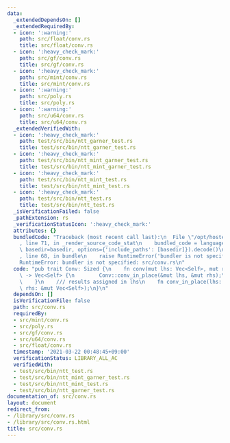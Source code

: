 ```yaml
---
data:
  _extendedDependsOn: []
  _extendedRequiredBy:
  - icon: ':warning:'
    path: src/float/conv.rs
    title: src/float/conv.rs
  - icon: ':heavy_check_mark:'
    path: src/gf/conv.rs
    title: src/gf/conv.rs
  - icon: ':heavy_check_mark:'
    path: src/mint/conv.rs
    title: src/mint/conv.rs
  - icon: ':warning:'
    path: src/poly.rs
    title: src/poly.rs
  - icon: ':warning:'
    path: src/u64/conv.rs
    title: src/u64/conv.rs
  _extendedVerifiedWith:
  - icon: ':heavy_check_mark:'
    path: test/src/bin/ntt_garner_test.rs
    title: test/src/bin/ntt_garner_test.rs
  - icon: ':heavy_check_mark:'
    path: test/src/bin/ntt_mint_garner_test.rs
    title: test/src/bin/ntt_mint_garner_test.rs
  - icon: ':heavy_check_mark:'
    path: test/src/bin/ntt_mint_test.rs
    title: test/src/bin/ntt_mint_test.rs
  - icon: ':heavy_check_mark:'
    path: test/src/bin/ntt_test.rs
    title: test/src/bin/ntt_test.rs
  _isVerificationFailed: false
  _pathExtension: rs
  _verificationStatusIcon: ':heavy_check_mark:'
  attributes: {}
  bundledCode: "Traceback (most recent call last):\n  File \"/opt/hostedtoolcache/Python/3.9.4/x64/lib/python3.9/site-packages/onlinejudge_verify/documentation/build.py\"\
    , line 71, in _render_source_code_stat\n    bundled_code = language.bundle(stat.path,\
    \ basedir=basedir, options={'include_paths': [basedir]}).decode()\n  File \"/opt/hostedtoolcache/Python/3.9.4/x64/lib/python3.9/site-packages/onlinejudge_verify/languages/user_defined.py\"\
    , line 68, in bundle\n    raise RuntimeError('bundler is not specified: {}'.format(path.as_posix()))\n\
    RuntimeError: bundler is not specified: src/conv.rs\n"
  code: "pub trait Conv: Sized {\n    fn conv(mut lhs: Vec<Self>, mut rhs: Vec<Self>)\
    \ -> Vec<Self> {\n        Conv::conv_in_place(&mut lhs, &mut rhs);\n        lhs\n\
    \    }\n    /// results assigned in lhs\n    fn conv_in_place(lhs: &mut Vec<Self>,\
    \ rhs: &mut Vec<Self>);\n}\n"
  dependsOn: []
  isVerificationFile: false
  path: src/conv.rs
  requiredBy:
  - src/mint/conv.rs
  - src/poly.rs
  - src/gf/conv.rs
  - src/u64/conv.rs
  - src/float/conv.rs
  timestamp: '2021-03-22 00:48:45+09:00'
  verificationStatus: LIBRARY_ALL_AC
  verifiedWith:
  - test/src/bin/ntt_test.rs
  - test/src/bin/ntt_mint_garner_test.rs
  - test/src/bin/ntt_mint_test.rs
  - test/src/bin/ntt_garner_test.rs
documentation_of: src/conv.rs
layout: document
redirect_from:
- /library/src/conv.rs
- /library/src/conv.rs.html
title: src/conv.rs
---
```

